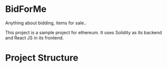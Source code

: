# BidForMe
Anything about bidding, items for sale..

This project is a sample project for ethereum. It uses Solidity as its backend and React JS in its frontend.

# Project Structure